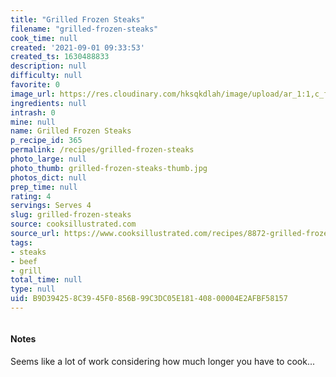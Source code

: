 ```yaml
---
title: "Grilled Frozen Steaks"
filename: "grilled-frozen-steaks"
cook_time: null
created: '2021-09-01 09:33:53'
created_ts: 1630488833
description: null
difficulty: null
favorite: 0
image_url: https://res.cloudinary.com/hksqkdlah/image/upload/ar_1:1,c_fill,dpr_2.0,f_auto,fl_lossy.progressive.strip_profile,g_faces:auto,q_auto:low,w_344/30290_sfs-spur-of-the-moment-steak-21
ingredients: null
intrash: 0
mine: null
name: Grilled Frozen Steaks
p_recipe_id: 365
permalink: /recipes/grilled-frozen-steaks
photo_large: null
photo_thumb: grilled-frozen-steaks-thumb.jpg
photos_dict: null
prep_time: null
rating: 4
servings: Serves 4
slug: grilled-frozen-steaks
source: cooksillustrated.com
source_url: https://www.cooksillustrated.com/recipes/8872-grilled-frozen-steaks
tags:
- steaks
- beef
- grill
total_time: null
type: null
uid: B9D39425-8C39-45F0-856B-99C3DC05E181-408-00004E2AFBF58157
---
```

<div class="large-8 medium-7 columns" id="writeup">		<div id="notes"><h4>Notes</h4>
<div class="box box-notes"><p>Seems like a lot of work considering how much longer you have to cook...</p>
</div></div>	</div><!-- #writeup -->
</div><!-- #row-one -->
<div class="row" id="row-two">	<div class="medium-4 small-5 columns" id="ingredients">	</div>	<div class="medium-6 small-7 columns" id="directions">	</div>